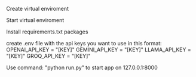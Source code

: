 Create virtual enviroment

Start virtual enviroment

Install requirements.txt packages

create .env file with the api keys you want to use in this format: 
OPENAI_API_KEY = "[KEY]"
GEMINI_API_KEY = "[KEY]" 
LLAMA_API_KEY = "[KEY]" 
GROQ_API_KEY = "[KEY]" 

Use command: "python run.py" to start app on 127.0.0.1:8000
